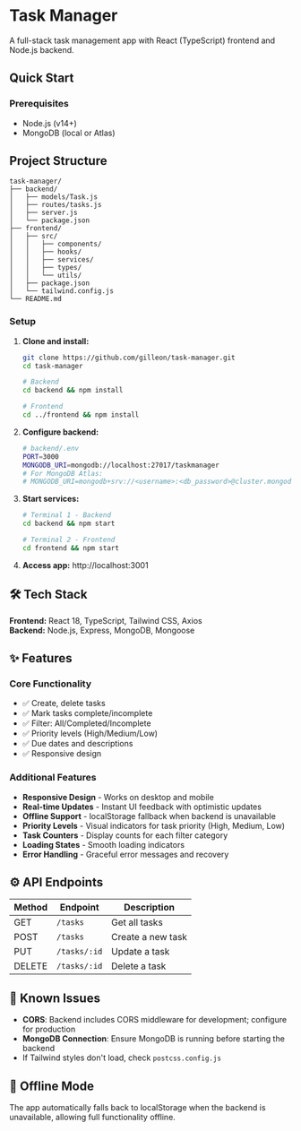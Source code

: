 # Task Manager

A full-stack task management app with React (TypeScript) frontend and Node.js backend.

## Quick Start

### Prerequisites
- Node.js (v14+)
- MongoDB (local or Atlas)

## Project Structure

```
task-manager/
├── backend/
│   ├── models/Task.js
│   ├── routes/tasks.js
│   ├── server.js
│   └── package.json
├── frontend/
│   ├── src/
│   │   ├── components/
│   │   ├── hooks/
│   │   ├── services/
│   │   ├── types/
│   │   └── utils/
│   ├── package.json
│   └── tailwind.config.js
└── README.md
```

### Setup

1. **Clone and install:**
   ```bash
   git clone https://github.com/gilleon/task-manager.git
   cd task-manager
   
   # Backend
   cd backend && npm install
   
   # Frontend  
   cd ../frontend && npm install
   ```

2. **Configure backend:**
   ```bash
   # backend/.env
   PORT=3000
   MONGODB_URI=mongodb://localhost:27017/taskmanager
   # For MongoDB Atlas:
   # MONGODB_URI=mongodb+srv://<username>:<db_password>@cluster.mongodb.net/taskmanager
   ```

3. **Start services:**
   ```bash
   # Terminal 1 - Backend
   cd backend && npm start
   
   # Terminal 2 - Frontend
   cd frontend && npm start
   ```

4. **Access app:** http://localhost:3001

## 🛠️ Tech Stack

**Frontend:** React 18, TypeScript, Tailwind CSS, Axios  
**Backend:** Node.js, Express, MongoDB, Mongoose

## ✨ Features

### Core Functionality
- ✅ Create, delete tasks
- ✅ Mark tasks complete/incomplete  
- ✅ Filter: All/Completed/Incomplete
- ✅ Priority levels (High/Medium/Low)
- ✅ Due dates and descriptions
- ✅ Responsive design


### Additional Features
- **Responsive Design** - Works on desktop and mobile
- **Real-time Updates** - Instant UI feedback with optimistic updates
- **Offline Support** - localStorage fallback when backend is unavailable
- **Priority Levels** - Visual indicators for task priority (High, Medium, Low)
- **Task Counters** - Display counts for each filter category
- **Loading States** - Smooth loading indicators
- **Error Handling** - Graceful error messages and recovery

## ⚙️ API Endpoints

| Method | Endpoint | Description |
|--------|----------|-------------|
| GET    | `/tasks` | Get all tasks |
| POST   | `/tasks` | Create a new task |
| PUT    | `/tasks/:id` | Update a task |
| DELETE | `/tasks/:id` | Delete a task |
## 🐛 Known Issues

- **CORS**: Backend includes CORS middleware for development; configure for production
- **MongoDB Connection**: Ensure MongoDB is running before starting the backend
- If Tailwind styles don't load, check `postcss.config.js`

## 📱 Offline Mode

The app automatically falls back to localStorage when the backend is unavailable, allowing full functionality offline.